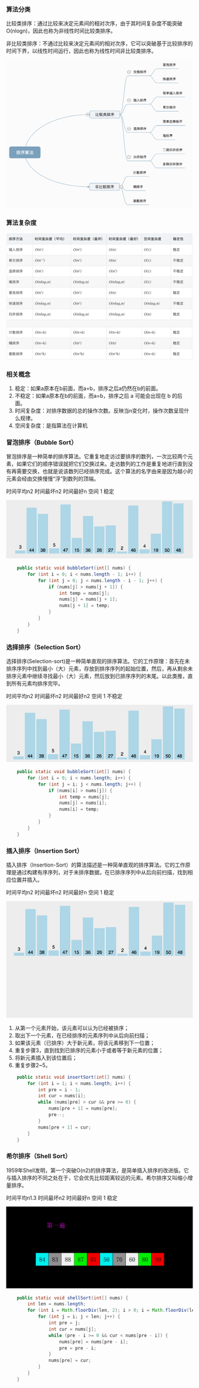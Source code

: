 ### 算法分类

比较类排序：通过比较来决定元素间的相对次序，由于其时间复杂度不能突破O(nlogn)，因此也称为非线性时间比较类排序。  

非比较类排序：不通过比较来决定元素间的相对次序，它可以突破基于比较排序的时间下界，以线性时间运行，因此也称为线性时间非比较类排序。  

![alt 排序算法分类](../_media/argorithm/sort/849589-20190306165258970-1789860540.png)  

### 算法复杂度

![alt 排序算法分类](../_media/argorithm/sort/849589-20180402133438219-1946132192.png) 

### 相关概念

1. 稳定：如果a原本在b前面，而a=b，排序之后a仍然在b的前面。
2. 不稳定：如果a原本在b的前面，而a=b，排序之后 a 可能会出现在 b 的后面。
3. 时间复杂度：对排序数据的总的操作次数。反映当n变化时，操作次数呈现什么规律。
4. 空间复杂度：是指算法在计算机

### 冒泡排序（Bubble Sort）

冒泡排序是一种简单的排序算法。它重复地走访过要排序的数列，一次比较两个元素，如果它们的顺序错误就把它们交换过来。走访数列的工作是重复地进行直到没有再需要交换，也就是说该数列已经排序完成。这个算法的名字由来是因为越小的元素会经由交换慢慢“浮”到数列的顶端。 

时间平均n2  时间最坏n2  时间最好n 空间 1  稳定

![alt 冒泡排序](../_media/argorithm/sort/849589-20171015223238449-2146169197.gif) 

```java
    public static void bubbleSort(int[] nums) {
        for (int i = 0; i < nums.length - 1; i++) {
            for (int j = 0; j < nums.length - i - 1; j++) {
                if (nums[j] > nums[j + 1]) {
                    int temp = nums[j];
                    nums[j] = nums[j + 1];
                    nums[j + 1] = temp;
                }
            }
        }
    }
```
### 选择排序（Selection Sort）
选择排序(Selection-sort)是一种简单直观的排序算法。它的工作原理：首先在未排序序列中找到最小（大）元素，存放到排序序列的起始位置，然后，再从剩余未排序元素中继续寻找最小（大）元素，然后放到已排序序列的末尾。以此类推，直到所有元素均排序完毕。  

时间平均n2  时间最坏n2  时间最好n2 空间 1  不稳定

![alt 选择排序](../_media/argorithm/sort/849589-20171015224719590-1433219824.gif) 

```java
    public static void bubbleSort(int[] nums) {
        for (int i = 0; i < nums.length; i++) {
            for (int j = i; j < nums.length; j++) {
                if (nums[i] > nums[j]) {
                    int temp = nums[j];
                    nums[j] = nums[i];
                    nums[i] = temp;
                }
            }
        }
    }
```

### 插入排序（Insertion Sort）

插入排序（Insertion-Sort）的算法描述是一种简单直观的排序算法。它的工作原理是通过构建有序序列，对于未排序数据，在已排序序列中从后向前扫描，找到相应位置并插入。

时间平均n2  时间最坏n2  时间最好n 空间 1  稳定

![alt 插入排序](../_media/argorithm/sort/849589-20171015225645277-1151100000.gif) 


1. 从第一个元素开始，该元素可以认为已经被排序；
2. 取出下一个元素，在已经排序的元素序列中从后向前扫描；
3. 如果该元素（已排序）大于新元素，将该元素移到下一位置；
4. 重复步骤3，直到找到已排序的元素小于或者等于新元素的位置；
5. 将新元素插入到该位置后；
6. 重复步骤2~5。

```java
    public static void insertSort(int[] nums) {
        for (int i = 1; i < nums.length; i++) {
            int pre = i - 1;
            int cur = nums[i];
            while (nums[pre] > cur && pre >= 0) {
                nums[pre + 1] = nums[pre];
                pre--;
            }
            nums[pre + 1] = cur;
        }
    }
```

### 希尔排序（Shell Sort）

1959年Shell发明，第一个突破O(n2)的排序算法，是简单插入排序的改进版。它与插入排序的不同之处在于，它会优先比较距离较远的元素。希尔排序又叫缩小增量排序。

时间平均n1.3  时间最坏n2  时间最好n 空间 1  稳定

![alt 希尔排序](../_media/argorithm/sort/849589-20180331170017421-364506073.gif) 

```java
    public static void shellSort(int[] nums) {
        int len = nums.length;
        for (int i = Math.floorDiv(len, 2); i > 0; i = Math.floorDiv(len, 2)) {
            for (int j = i; j < len; j++) {
                int pre = j;
                int cur = nums[j];
                while (pre - i >= 0 && cur < nums[pre - i]) {
                    nums[pre] = nums[pre - i];
                    pre = pre - i;
                }
                nums[pre] = cur;
            }
        }
    }
```

